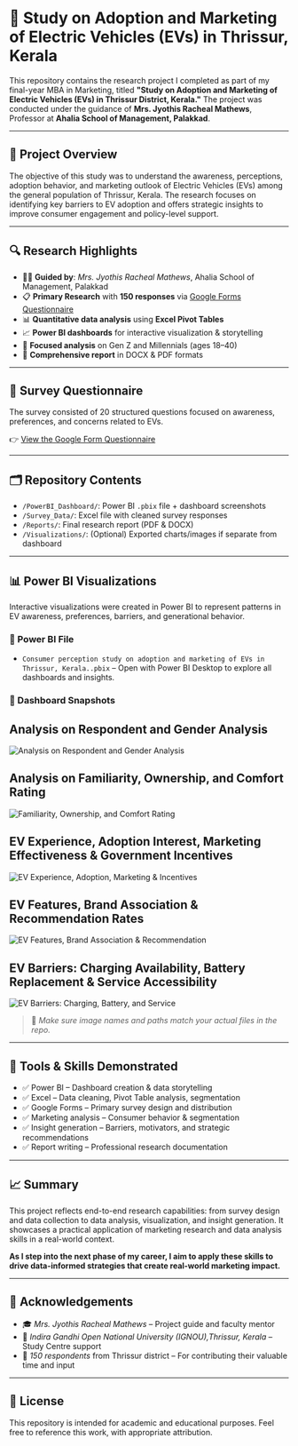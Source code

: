# 🚗 Study on Adoption and Marketing of Electric Vehicles (EVs) in Thrissur, Kerala

This repository contains the research project I completed as part of my final-year MBA in Marketing, titled **"Study on Adoption and Marketing of Electric Vehicles (EVs) in Thrissur District, Kerala."** The project was conducted under the guidance of **Mrs. Jyothis Racheal Mathews**, Professor at **Ahalia School of Management, Palakkad**.

---

## 📌 Project Overview

The objective of this study was to understand the awareness, perceptions, adoption behavior, and marketing outlook of Electric Vehicles (EVs) among the general population of Thrissur, Kerala. The research focuses on identifying key barriers to EV adoption and offers strategic insights to improve consumer engagement and policy-level support.

---

## 🔍 Research Highlights

- 🧑‍🏫 **Guided by**: *Mrs. Jyothis Racheal Mathews*, Ahalia School of Management, Palakkad
- 📋 **Primary Research** with **150 responses** via [Google Forms Questionnaire](https://forms.gle/CapZgGTBrhDzDyBN8)
- 📊 **Quantitative data analysis** using **Excel Pivot Tables**
- 📈 **Power BI dashboards** for interactive visualization & storytelling
- 🎯 **Focused analysis** on Gen Z and Millennials (ages 18–40)
- 📝 **Comprehensive report** in DOCX & PDF formats

---

## 📝 Survey Questionnaire

The survey consisted of 20 structured questions focused on awareness, preferences, and concerns related to EVs.

👉 [View the Google Form Questionnaire](https://forms.gle/CapZgGTBrhDzDyBN8)

---

## 🗂️ Repository Contents

- `/PowerBI_Dashboard/`: Power BI `.pbix` file + dashboard screenshots
- `/Survey_Data/`: Excel file with cleaned survey responses
- `/Reports/`: Final research report (PDF & DOCX)
- `/Visualizations/`: (Optional) Exported charts/images if separate from dashboard

---

## 📊 Power BI Visualizations

Interactive visualizations were created in Power BI to represent patterns in EV awareness, preferences, barriers, and generational behavior.

### 📁 Power BI File
- `Consumer perception study on adoption and marketing of EVs in Thrissur, Kerala..pbix` – Open with Power BI Desktop to explore all dashboards and insights.

### 📸 Dashboard Snapshots

## Analysis on Respondent and Gender Analysis
![Analysis on Respondent and Gender Analysis](respondent_gender_analysis.png)

## Analysis on Familiarity, Ownership, and Comfort Rating
![Familiarity, Ownership, and Comfort Rating](familiarity_ownership_comfort.png)

## EV Experience, Adoption Interest, Marketing Effectiveness & Government Incentives
![EV Experience, Adoption, Marketing & Incentives](ev_experience_adoption_marketing_incentives.png)

## EV Features, Brand Association & Recommendation Rates
![EV Features, Brand Association & Recommendation](ev_features_brands_recommendation.png)

## EV Barriers: Charging Availability, Battery Replacement & Service Accessibility
![EV Barriers: Charging, Battery, and Service](ev_barriers_charging_battery_service.png)


> 🔁 *Make sure image names and paths match your actual files in the repo.*

---

## 🧠 Tools & Skills Demonstrated

- ✅ Power BI – Dashboard creation & data storytelling
- ✅ Excel – Data cleaning, Pivot Table analysis, segmentation
- ✅ Google Forms – Primary survey design and distribution
- ✅ Marketing analysis – Consumer behavior & segmentation
- ✅ Insight generation – Barriers, motivators, and strategic recommendations
- ✅ Report writing – Professional research documentation

---

## 📈 Summary

This project reflects end-to-end research capabilities: from survey design and data collection to data analysis, visualization, and insight generation. It showcases a practical application of marketing research and data analysis skills in a real-world context.

**As I step into the next phase of my career, I aim to apply these skills to drive data-informed strategies that create real-world marketing impact.**

---

## 🙏 Acknowledgements

- 🎓 *Mrs. Jyothis Racheal Mathews* – Project guide and faculty mentor  
- 📍 *Indira Gandhi Open National University (IGNOU),Thrissur, Kerala* –  Study Centre support  
- 🙌 *150 respondents* from Thrissur district – For contributing their valuable time and input

---

## 📘 License

This repository is intended for academic and educational purposes. Feel free to reference this work, with appropriate attribution.


